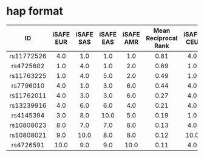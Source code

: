 hap format
==========
|     ID     | iSAFE EUR | iSAFE SAS | iSAFE EAS | iSAFE AMR | Mean Reciprocal Rank | iSAFE CEU |
|:----------:|:---------:|:---------:|:---------:|:---------:|:--------------------:|:---------:|
| rs11772526 |    4.0    |    1.0    |    1.0    |    1.0    |         0.81         |    4.0    |
|  rs4725602 |    1.0    |    4.0    |    1.0    |    2.0    |         0.69         |    1.0    |
| rs11763225 |    1.0    |    4.0    |    5.0    |    2.0    |         0.49         |    1.0    |
|  rs7796010 |    4.0    |    1.0    |    3.0    |    6.0    |         0.44         |    4.0    |
| rs11762011 |    4.0    |    3.0    |    3.0    |    6.0    |         0.27         |    4.0    |
| rs13239916 |    4.0    |    6.0    |    6.0    |    4.0    |         0.21         |    4.0    |
|  rs4145394 |    3.0    |    8.0    |    10.0   |    5.0    |         0.19         |    1.0    |
| rs10808023 |    8.0    |    7.0    |    7.0    |    8.0    |         0.13         |    4.0    |
| rs10808021 |    9.0    |    10.0   |    8.0    |    8.0    |         0.12         |    10.0   |
|  rs4726591 |    10.0   |    9.0    |    9.0    |    10.0   |         0.11         |    4.0    |
